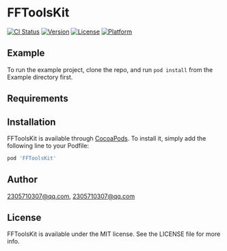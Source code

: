 # FFToolsKit

[![CI Status](https://img.shields.io/travis/2305710307@qq.com/FFToolsKit.svg?style=flat)](https://travis-ci.org/2305710307@qq.com/FFToolsKit)
[![Version](https://img.shields.io/cocoapods/v/FFToolsKit.svg?style=flat)](https://cocoapods.org/pods/FFToolsKit)
[![License](https://img.shields.io/cocoapods/l/FFToolsKit.svg?style=flat)](https://cocoapods.org/pods/FFToolsKit)
[![Platform](https://img.shields.io/cocoapods/p/FFToolsKit.svg?style=flat)](https://cocoapods.org/pods/FFToolsKit)

## Example

To run the example project, clone the repo, and run `pod install` from the Example directory first.

## Requirements

## Installation

FFToolsKit is available through [CocoaPods](https://cocoapods.org). To install
it, simply add the following line to your Podfile:

```ruby
pod 'FFToolsKit'
```

## Author

2305710307@qq.com, 2305710307@qq.com

## License

FFToolsKit is available under the MIT license. See the LICENSE file for more info.
